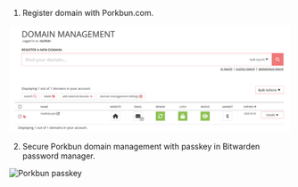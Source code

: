 1. Register domain with Porkbun.com.

<img src="port1.png" alt="Porkbun domain">

2. Secure Porkbun domain management with passkey in Bitwarden password manager.

![Porkbun passkey](images/portfolio/port1.png)
